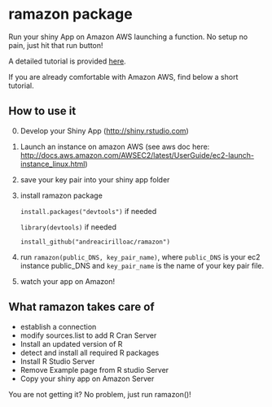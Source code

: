 # ramazon package
Run your shiny App on Amazon AWS launching a function.
No setup no pain, just hit that run button!

A detailed tutorial is provided [here](https://andreacirilloblog.wordpress.com/2015/08/18/deploy-your-shiny-app-on-aws-with-a-function/).

If you are already comfortable with Amazon AWS, find below a short tutorial.

## How to use it

0. Develop your Shiny App (http://shiny.rstudio.com)
1. Launch an instance on amazon AWS (see aws doc here: http://docs.aws.amazon.com/AWSEC2/latest/UserGuide/ec2-launch-instance_linux.html)
2. save your key pair into your shiny app folder
3. install ramazon package

   `install.packages("devtools")` if needed
   
   `library(devtools)` if needed
   
   `install_github("andreacirilloac/ramazon")`
   
4. run `ramazon(public_DNS, key_pair_name)`, where `public_DNS` is your ec2 instance public\_DNS and `key_pair_name` is the name of your key pair file.
5. watch your app on Amazon!

## What ramazon takes care of

* establish a connection
* modify sources.list to add R Cran Server
* Install an updated version of R
* detect and install all required R packages
* Install R Studio Server
* Remove Example page from R studio Server
* Copy your shiny app on Amazon Server

You are not getting it?
No problem, just run ramazon()!
